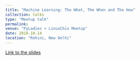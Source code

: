 ```yaml
---
title: "Machine Learning: The What, The When and The How"
collection: talks
type: "Meetup talk"
permalink: 
venue: "PyLadies + LinuxChix Meetup"
date: 2018-10-14
location: "Rohini, New Delhi"
---
```


[Link to the slides](https://slides.com/anjalibhavan/introtomachinelearning)

